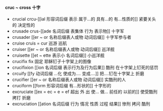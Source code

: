 #### cruc ~ cross 十字

- crucial crcu-[[ial 形容词后缀 表示 属于...的 具有...的 有...性质的]] 紧要关头的 决定性的
- crusade  crus-[[ade 名词后缀 表集体 行为 表示物]] 十字军
- crusader [[er  ~ or 名称后缀表人或物 动词后缀]]  十字军参与者
- cruise cruis = cur 巡游 巡航
- cruiser [[er  ~ or 名称后缀表人或物 动词后缀]] 巡洋舰 
- cruisette  [[et  ~ ette 表示小 名词后缀]]  小巡洋舰
- crucifix fix 固定 耶稣钉子十字架上的图像
- crucifixion [[ion  名词后缀 表示行为及行为后果]] 酷刑 在十字架上钉死的惩罚
- crcuify [[fy 动词后缀  ...化  使成为.... 变成....]]  把....钉在十字架上 折磨
- crucifier [[er  ~ or 名称后缀表人或物 动词后缀]] 实酷刑的人
- cruciform [[form 形容词后缀 有...形状的]] 十字形的
- excruciate [[ex  = ec = e = ef 超出 外 出 使... 做... 前任的 以前的]] 使受酷刑 拷打 折磨
- excruciation [[ation 名词后缀  行为 情况 性质 过程 结果]] 惨刑 拷问 酷刑